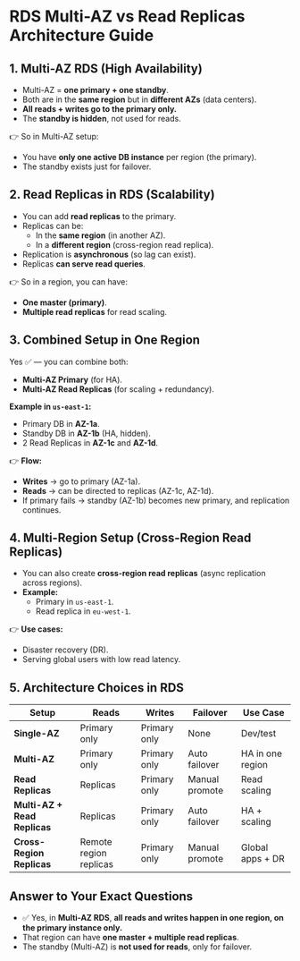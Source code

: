 # RDS Multi-AZ vs Read Replicas Architecture Guide

## 1. Multi-AZ RDS (High Availability)

* Multi-AZ = **one primary + one standby**.
* Both are in the **same region** but in **different AZs** (data centers).
* **All reads + writes go to the primary only.**
* The **standby is hidden**, not used for reads.

👉 So in Multi-AZ setup:
* You have **only one active DB instance** per region (the primary).
* The standby exists just for failover.

## 2. Read Replicas in RDS (Scalability)

* You can add **read replicas** to the primary.
* Replicas can be:
   * In the **same region** (in another AZ).
   * In a **different region** (cross-region read replica).
* Replication is **asynchronous** (so lag can exist).
* Replicas **can serve read queries**.

👉 So in a region, you can have:
* **One master (primary)**.
* **Multiple read replicas** for read scaling.

## 3. Combined Setup in One Region

Yes ✅ — you can combine both:
* **Multi-AZ Primary** (for HA).
* **Multi-AZ Read Replicas** (for scaling + redundancy).

**Example in `us-east-1`:**
* Primary DB in **AZ-1a**.
* Standby DB in **AZ-1b** (HA, hidden).
* 2 Read Replicas in **AZ-1c** and **AZ-1d**.

👉 **Flow:**
* **Writes** → go to primary (AZ-1a).
* **Reads** → can be directed to replicas (AZ-1c, AZ-1d).
* If primary fails → standby (AZ-1b) becomes new primary, and replication continues.

## 4. Multi-Region Setup (Cross-Region Read Replicas)

* You can also create **cross-region read replicas** (async replication across regions).
* **Example:**
   * Primary in `us-east-1`.
   * Read replica in `eu-west-1`.

👉 **Use cases:**
* Disaster recovery (DR).
* Serving global users with low read latency.

## 5. Architecture Choices in RDS

| Setup | Reads | Writes | Failover | Use Case |
|-------|-------|--------|----------|----------|
| **Single-AZ** | Primary only | Primary only | None | Dev/test |
| **Multi-AZ** | Primary only | Primary only | Auto failover | HA in one region |
| **Read Replicas** | Replicas | Primary only | Manual promote | Read scaling |
| **Multi-AZ + Read Replicas** | Replicas | Primary only | Auto failover | HA + scaling |
| **Cross-Region Replicas** | Remote region replicas | Primary only | Manual promote | Global apps + DR |

## Answer to Your Exact Questions

* ✅ Yes, in **Multi-AZ RDS**, **all reads and writes happen in one region, on the primary instance only.**
* That region can have **one master + multiple read replicas**.
* The standby (Multi-AZ) is **not used for reads**, only for failover.